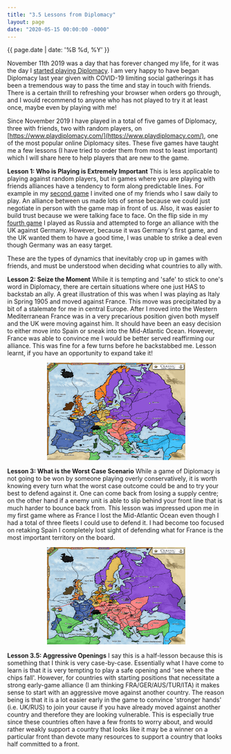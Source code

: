 ```yaml
---
title: "3.5 Lessons from Diplomacy"
layout: page
date: "2020-05-15 00:00:00 -0000"
---
```


{{ page.date | date: '%B %d, %Y' }}

November 11th 2019 was a day that has forever changed my life, for it was the day I [started playing Diplomacy](https://www.playdiplomacy.com/game_play_details.php?game_id=162427). I am very happy to have began Diplomacy last year given with COVID-19 limiting social gatherings it has been a tremendous way to pass the time and stay in touch with friends. There is a certain thrill to refreshing your browser when orders go through, and I would recommend to anyone who has not played to try it at least once, maybe even by playing with me!

Since November 2019 I have played in a total of five games of Diplomacy, three with friends, two with random players, on [https://www.playdiplomacy.com/](https://www.playdiplomacy.com/), one of the most popular online Diplomacy sites. These five games have taught me a few lessons (I have tried to order them from most to least important) which I will share here to help players that are new to the game. 

**Lesson 1: Who is Playing is Extremely Important**
This is less applicable to playing against random players, but in games where you are playing with friends alliances have a tendency to form along predictable lines. For example in my [second game](https://www.playdiplomacy.com/game_play_details.php?game_id=164264) I invited one of my friends who I saw daily to play. An alliance between us made lots of sense because we could just negotiate in person with the game map in front of us. Also, it was easier to build trust because we were talking face to face. On the flip side in my [fourth game](https://www.playdiplomacy.com/game_play_details.php?game_id=178285) I played as Russia and attempted to forge an alliance with the UK against Germany. However, because it was Germany's first game, and the UK wanted them to have a good time, I was unable to strike a deal even though Germany was an easy target.

These are the types of dynamics that inevitably crop up in games with friends, and must be understood when deciding what countries to ally with. 

**Lesson 2: Seize the Moment**
While it is tempting and 'safe' to stick to one's word in Diplomacy, there are certain situations where one just HAS to backstab an ally. A great illustration of this was when I was playing as Italy in Spring 1905 and moved against France. This move was precipitated by a bit of a stalemate for me in central Europe. After I moved into the Western Mediterranean France was in a very precarious position given both myself and the UK were moving against him. It should have been an easy decision to either move into Spain or sneak into the Mid-Atlantic Ocean. However, France was able to convince me I would be better served reaffirming our alliance. This was fine for a few turns before he backstabbed me. Lesson learnt, if you have an opportunity to expand take it!

<p style="text-align:center;"> <img src="/assets/sp1905italy.PNG" alt="backstabbingfrance" height="224" width="320"> </p>

**Lesson 3: What is the Worst Case Scenario**
While a game of Diplomacy is not going to be won by someone playing overly conservatively, it is worth knowing every turn what the worst case outcome could be and to try your best to defend against it. One can come back from losing a supply centre; on the other hand if a enemy unit is able to slip behind your front line that is much harder to bounce back from. This lesson was impressed upon me in my first game where as France I lost the Mid-Atlantic Ocean even though I had a total of three fleets I could use to defend it. I had become too focused on retaking Spain I completely lost sight of defending what for France is the most important territory on the board.

<p style="text-align:center;"> <img src="/assets/maoloss.PNG" alt="midatlanticoceanloss" height="224" width="320"> </p>

**Lesson 3.5: Aggressive Openings**
I say this is a half-lesson because this is something that I think is very case-by-case. Essentially what I have come to learn is that it is very tempting to play a safe opening and 'see where the chips fall'. However, for countries with starting positions that necessitate a strong early-game alliance (I am thinking FRA/GER/AUS/TUR/ITA) it makes sense to start with an aggressive move against another country. The reason being is that it is a lot easier early in the game to convince 'stronger hands' (i.e. UK/RUS) to join your cause if you have already moved against another country and therefore they are looking vulnerable. This is especially true since these countries often have a few fronts to worry about, and would rather weakly support a country that looks like it may be a winner on a particular front than devote many resources to support a country that looks half committed to a front.




